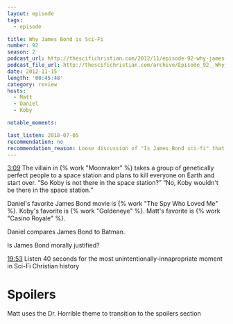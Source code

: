 ```yaml
---
layout: episode
tags:
  - episode

title: Why James Bond is Sci-Fi
number: 92
season: 2
podcast_url: http://thescifichristian.com/2012/11/episode-92-why-james-bond-is-sci-fi/
podcast_file_url: http://thescifichristian.com/archive/Episode_92__Why_James_Bond_is_Sci-Fi.mp3
date: 2012-11-15
length: '00:45:48'
category: review
hosts:
  - Matt
  - Daniel
  - Koby

notable_moments:

last_listen: 2018-07-05
recommendation: no
recommendation_reason: Loose discussion of "Is James Bond sci-fi" that trails off (without an answer) into a half-hearted review of Spyfall.
---
```

<div class="quote">
  <a class="timestamp tag is-medium is-rounded is-primary" href="http://thescifichristian.com/2012/11/episode-92-why-james-bond-is-sci-fi/#t=3:09">3:09</a>
  <span class="quote-context is-size-6">The villain in {% work "Moonraker" %} takes a group of genetically perfect people to a space station and plans to kill everyone on Earth and start over.</span>
  <q class="daniel">So Koby is not there in the space station?</q>
  <q class="matt">No, Koby wouldn't be there in the space station.</q>
</div>

Daniel's favorite James Bond movie is {% work "The Spy Who Loved Me" %}.
Koby's favorite is {% work "Goldeneye" %}. 
Matt's favorite is {% work "Casino Royale" %}.

Daniel compares James Bond to Batman.

Is James Bond morally justified?

<a class="timestamp tag is-medium is-rounded is-primary" href="http://thescifichristian.com/2012/11/episode-92-why-james-bond-is-sci-fi/#t=19:53">19:53</a> Listen 40 seconds for the most unintentionally-innapropriate moment in Sci-Fi Christian history



# Spoilers
Matt uses the Dr. Horrible theme to transition to the spoilers section